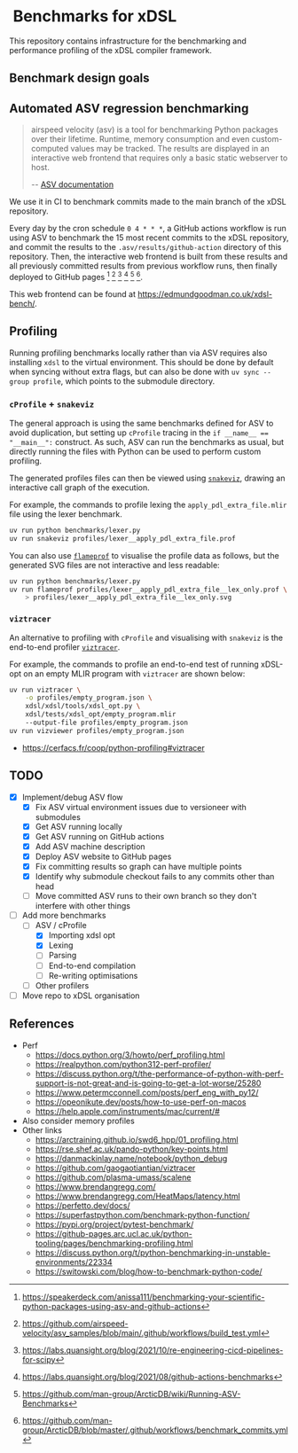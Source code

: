#  Benchmarks for xDSL

This repository contains infrastructure for the benchmarking and performance
profiling of the xDSL compiler framework.

## Benchmark design goals

## Automated ASV regression benchmarking

> airspeed velocity (asv) is a tool for benchmarking Python packages over their
> lifetime. Runtime, memory consumption and even custom-computed values may be
> tracked. The results are displayed in an interactive web frontend that
> requires only a basic static webserver to host.
>
> -- [ASV documentation](https://asv.readthedocs.io/en/stable/index.html)

We use it in CI to benchmark commits made to the main branch of the xDSL
repository.

Every day by the cron schedule `0 4 * * *`, a GitHub actions workflow is run
using ASV to benchmark the 15 most recent commits to the xDSL repository, and
commit the results to the `.asv/results/github-action` directory of this
repository. Then, the interactive web frontend is built from these results and
all previously committed results from previous workflow runs, then finally
deployed to GitHub pages [^1] [^2] [^3] [^4] [^5] [^6].

This web frontend can be found at <https://edmundgoodman.co.uk/xdsl-bench/>.

## Profiling

Running profiling benchmarks locally rather than via ASV requires also
installing `xdsl` to the virtual environment. This should be done by default
when syncing without extra flags, but can also be done with
`uv sync --group profile`, which points to the submodule directory.

### `cProfile` + `snakeviz`

The general approach is using the same benchmarks defined for ASV to avoid
duplication, but setting up `cProfile` tracing in the
`if __name__ == "__main__":` construct. As such, ASV can run the benchmarks as
usual, but directly running the files with Python can be used to perform custom
profiling.

The generated profiles files can then be viewed using
[`snakeviz`](https://jiffyclub.github.io/snakeviz/), drawing an interactive
call graph of the execution.

For example, the commands to profile lexing the `apply_pdl_extra_file.mlir`
file using the lexer benchmark.

```bash
uv run python benchmarks/lexer.py
uv run snakeviz profiles/lexer__apply_pdl_extra_file.prof
```

You can also use [`flameprof`](https://github.com/baverman/flameprof/) to
visualise the profile data as follows, but the generated SVG files are not
interactive and less readable:

```bash
uv run python benchmarks/lexer.py
uv run flameprof profiles/lexer__apply_pdl_extra_file__lex_only.prof \
    > profiles/lexer__apply_pdl_extra_file__lex_only.svg
```

### `viztracer`

An alternative to profiling with `cProfile` and visualising with `snakeviz`
is the end-to-end profiler [`viztracer`](https://github.com/gaogaotiantian/viztracer).

For example, the commands to profile an end-to-end test of running xDSL-opt on
an empty MLIR program with `viztracer` are shown below:

```bash
uv run viztracer \
    -o profiles/empty_program.json \
    xdsl/xdsl/tools/xdsl_opt.py \
    xdsl/tests/xdsl_opt/empty_program.mlir
    --output-file profiles/empty_program.json
uv run vizviewer profiles/empty_program.json
```

- <https://cerfacs.fr/coop/python-profiling#viztracer>



## TODO

- [x] Implement/debug ASV flow
  - [x] Fix ASV virtual environment issues due to versioneer with submodules
  - [x] Get ASV running locally
  - [x] Get ASV running on GitHub actions 
  - [x] Add ASV machine description
  - [x] Deploy ASV website to GitHub pages
  - [x] Fix committing results so graph can have multiple points
  - [x] Identify why submodule checkout fails to any commits other than head
  - [ ] Move committed ASV runs to their own branch so they don't interfere with
        other things
- [ ] Add more benchmarks
  - [ ] ASV / cProfile
    - [x] Importing xdsl opt
    - [x] Lexing
    - [ ] Parsing
    - [ ] End-to-end compilation
    - [ ] Re-writing optimisations
  - [ ] Other profilers
- [ ] Move repo to xDSL organisation

## References

- Perf
  - <https://docs.python.org/3/howto/perf_profiling.html>
  - <https://realpython.com/python312-perf-profiler/>
  - <https://discuss.python.org/t/the-performance-of-python-with-perf-support-is-not-great-and-is-going-to-get-a-lot-worse/25280>
  - <https://www.petermcconnell.com/posts/perf_eng_with_py12/>
  - <https://opeonikute.dev/posts/how-to-use-perf-on-macos>
  - <https://help.apple.com/instruments/mac/current/#>
- Also consider memory profiles
- Other links
  - <https://arctraining.github.io/swd6_hpp/01_profiling.html>
  - <https://rse.shef.ac.uk/pando-python/key-points.html>
  - <https://danmackinlay.name/notebook/python_debug>
  - <https://github.com/gaogaotiantian/viztracer>
  - <https://github.com/plasma-umass/scalene>
  - <https://www.brendangregg.com/>
  - <https://www.brendangregg.com/HeatMaps/latency.html>
  - <https://perfetto.dev/docs/>
  - <https://superfastpython.com/benchmark-python-function/>
  - <https://pypi.org/project/pytest-benchmark/>
  - <https://github-pages.arc.ucl.ac.uk/python-tooling/pages/benchmarking-profiling.html>
  - <https://discuss.python.org/t/python-benchmarking-in-unstable-environments/22334>
  - <https://switowski.com/blog/how-to-benchmark-python-code/>

[^1]: <https://speakerdeck.com/anissa111/benchmarking-your-scientific-python-packages-using-asv-and-github-actions>
[^2]: <https://github.com/airspeed-velocity/asv_samples/blob/main/.github/workflows/build_test.yml>
[^3]: <https://labs.quansight.org/blog/2021/10/re-engineering-cicd-pipelines-for-scipy>
[^4]: <https://labs.quansight.org/blog/2021/08/github-actions-benchmarks>
[^5]: <https://github.com/man-group/ArcticDB/wiki/Running-ASV-Benchmarks>
[^6]: <https://github.com/man-group/ArcticDB/blob/master/.github/workflows/benchmark_commits.yml>
